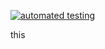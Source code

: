 [![automated testing](https://github.com/ChristopherTYoung/ZasDasApp/actions/workflows/automatedtests.yml/badge.svg)](https://github.com/ChristopherTYoung/ZasDasApp/actions/workflows/automatedtests.yml)

this
